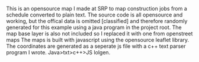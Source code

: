 This is an opensource map I made at SRP to map construction 
jobs from a schedule converted to plain text. The source 
code is all opensource and working, but the offical data is
omitted [classified] and therefore randomly generated for this example
using a java program in the project root. The map base layer is
also not included so I replaced it with one from openstreet maps
The maps is built with javascript using the opensource leaflet library.
The coordinates are generated as a seperate js file with a c++ 
text parser program I wrote. Java>txt>c++>JS lolgen.
